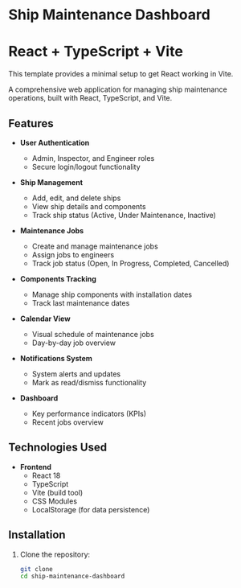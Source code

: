 # Ship Maintenance Dashboard

# React + TypeScript + Vite

This template provides a minimal setup to get React working in Vite.

A comprehensive web application for managing ship maintenance operations, built with React, TypeScript, and Vite.

## Features

- **User Authentication**
  - Admin, Inspector, and Engineer roles
  - Secure login/logout functionality

- **Ship Management**
  - Add, edit, and delete ships
  - View ship details and components
  - Track ship status (Active, Under Maintenance, Inactive)

- **Maintenance Jobs**
  - Create and manage maintenance jobs
  - Assign jobs to engineers
  - Track job status (Open, In Progress, Completed, Cancelled)

- **Components Tracking**
  - Manage ship components with installation dates
  - Track last maintenance dates

- **Calendar View**
  - Visual schedule of maintenance jobs
  - Day-by-day job overview

- **Notifications System**
  - System alerts and updates
  - Mark as read/dismiss functionality

- **Dashboard**
  - Key performance indicators (KPIs)
  - Recent jobs overview

## Technologies Used

- **Frontend**
  - React 18
  - TypeScript
  - Vite (build tool)
  - CSS Modules
  - LocalStorage (for data persistence)

## Installation

1. Clone the repository:
   ```bash
   git clone 
   cd ship-maintenance-dashboard




